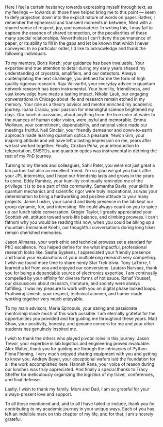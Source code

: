 Here I feel a certain hesitancy towards expressing myself through text, as my feelings — towards all those have helped bring me to this point — seem to defy projection down into the explicit nature of words on paper. Rather, I remember the ephemeral and transient moments in between, filled with a shared sense of respect, joy, and camaraderie. In writing this, I may fail to capture the essence of shared connection, or the peculiarities of these many special relationships. Nevertheless I can't deny the permanence of paper, or its ability to fill in the gaps and let be known that which I never conveyed. In no particular order, I'd like to acknowledge and thank the following individuals. 

To my mentors, Boris Korzh, your guidance has been invaluable. Your expertise and true attention to detail during my early years shaped my understanding of cryostats, amplifiers, and our detectors. Always contemplating the next challenge, you defined for me the form of high quality rigorous research. Raju Valivarthi, your everyday advice in quantum network research has been instrumental. Your humility, friendliness, and vast knowledge have made a lasting impact. Nikolai Lauk, our engaging conversations in Chicago about life and research remain etched in my memory. Your role as a theory advisor and mentor enriched my academic journey. Ioana Craiciu, your passion for meaningful science brightened my days. Our lunch discussions, about anything from the true color of water to the nuances of human color vision, were joyful and memorable. Emma Wollman, your commitment, dependability, and rational voice made our meetings fruitful. Neil Sinclair, your friendly demeanor and down-to-earth approach made learning quantum optics a pleasure. Yewon Gim, your inspiring attitude and wit have left a lasting impression on me, years after we last worked together. Finally, Cristian Peña, your introduction to teleportation, SNSPDs, and quantum optics was instrumental in defining the rest of my PhD journey. 

Turning to my friends and colleagues, Sahil Patel, you were not just great a lab partner but also an excellent friend. I'm so glad we got you back after your JPL internship, and I hope our friendship lasts and grows in the years to come. Eddy Ramirez, your humility continually reminded me of the privilege it is to be a part of this community. Samantha Davis, your skills in quantum mechanics and scientific rigor were truly inspirational, as was your determination to bring a hardworking and positive attitude to your many projects. Jamie Luskin, your candid and lively presence in the lab kept our group dynamic, fun, and interesting. We could always count on you to spice up our lunch table conversation. Gregor Taylor, I greatly appreciated your Scottish wit, attitude toward work-life balance, and climbing prowess. I can't fathom why you would be reading this now, when you could be biking up a mountain. Emmanuel Knehr, our thoughtful conversations during long hikes remain cherished memories.

Jason Allmaras, your work ethic and technical prowess set a standard for PhD excellence. You helped define for me what impactful, professional research looks like. Sasha Sypkens, I appreciated your friendly presence and found your explanations of your multiplexing research very compelling. I wish we found more time to share nerdy Star Trek trivia. Tony LaTorre, I learned a lot from you and enjoyed our conversions.  Lautaro Narvaez, thank you for being a dependable source of electronics expertise. I am continually compelled by your affinity for diverse forms of hot sauce. Rahaf Youssef, our discussions about research, literature, and society were always fulfilling. It was my pleasure to work with you on digital phase locked loops. Prathwiraj Umesh, your respect, technical acumen, and humor made working together very much enjoyable. 

To my main advisors, Maria Spiropulu, your daring and passionate mentorship made much of this work possible. I am eternally grateful for the opportunities you provided and for guiding me throughout these years. Matt Shaw, your positivity, honesty, and genuine concern for me and your other students has genuinely inspired me. 

I wish to thank the others who played pivotal roles in this journey. Jason Trevor, your expertise in lab logistics and engineering proved invaluable. Alex Walter, thank you for guiding me through the intricacies of Python. Fiona Fleming, I very much enjoyed sharing equipment with you and getting to know you. Andrew Beyer, your exceptional wafers laid the foundation for all the work accomplished here. Hannah Rana, your voice of reason during our lunches was truly appreciated. And finally a special thanks to Tracy Sheffer for meticulously organizing the logistics of my travel, conferences, and final defense.

Lastly, I wish to thank my family. Mom and Dad, I am so grateful for your always-present love and support. 

To all those mentioned and, and to all I have failed to include, thank you for contributing to my academic journey in your unique ways. Each of you has left an indelible mark on this chapter of my life, and for that, I am sincerely grateful.



